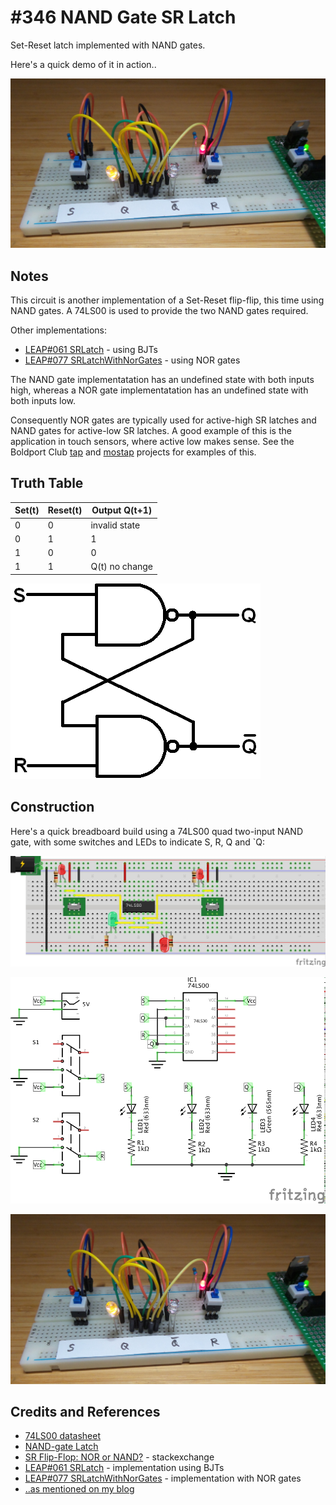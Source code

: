 # #346 NAND Gate SR Latch

Set-Reset latch implemented with NAND gates.

Here's a quick demo of it in action..

[![Build](./assets/SRLatchWithNandGates_build.jpg?raw=true)](https://www.youtube.com/watch?v=CC7LnUj8XIc)

## Notes

This circuit is another implementation of a Set-Reset flip-flip, this time using NAND gates.
A 74LS00 is used to provide the two NAND gates required.

Other implementations:

* [LEAP#061 SRLatch](../SRLatch) - using BJTs
* [LEAP#077 SRLatchWithNorGates](../SRLatchWithNorGates) - using NOR gates

The NAND gate implementatation has an undefined state with both inputs high,
whereas a NOR gate implementatation has an undefined state with both inputs low.

Consequently NOR gates are typically used for active-high SR latches and NAND gates for active-low SR latches.
A good example of this is the application in touch sensors, where active low makes sense.
See the Boldport Club
[tap](../../../BoldportClub/tap) and
[mostap](../../../BoldportClub/mostap) projects for examples of this.


## Truth Table

| Set(t) | Reset(t) | Output Q(t+1)  |
|--------|----------|----------------|
|      0 |        0 | invalid state  |
|      0 |        1 | 1              |
|      1 |        0 | 0              |
|      1 |        1 | Q(t) no change |

![sr-latch-nand](./assets/sr-latch-nand.png?raw=true)


## Construction

Here's a quick breadboard build using a 74LS00 quad two-input NAND gate, with some switches and LEDs to indicate S, R, Q and `Q:

![Breadboard](./assets/SRLatchWithNandGates_bb.jpg?raw=true)

![Schematic](./assets/SRLatchWithNandGates_schematic.jpg?raw=true)

![Build](./assets/SRLatchWithNandGates_build.jpg?raw=true)

## Credits and References

* [74LS00 datasheet](https://www.futurlec.com/74LS/74LS00.shtml)
* [NAND-gate Latch](http://hyperphysics.phy-astr.gsu.edu/hbase/Electronic/nandlatch.html)
* [SR Flip-Flop: NOR or NAND?](https://electronics.stackexchange.com/questions/163164/sr-flip-flop-nor-or-nand) - stackexchange
* [LEAP#061 SRLatch](../SRLatch) - implementation using BJTs
* [LEAP#077 SRLatchWithNorGates](../SRLatchWithNorGates) - implementation with NOR gates
* [..as mentioned on my blog](https://blog.tardate.com/2017/10/leap346-sr-latch-with-nand-gates.html)
